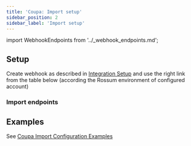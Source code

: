```yaml
---
title: 'Coupa: Import setup'
sidebar_position: 2
sidebar_label: 'Import setup'
---
```


import WebhookEndpoints from '../\_webhook_endpoints.md';

## Setup

Create webhook as described in [Integration Setup](./coupa-integration-setup.md#configuring-rossum) and use the right link from the table below (according the Rossum environment of configured account)

### Import endpoints

<WebhookEndpoints
  eu1="https://elis.rossum.ai/svc/scheduled-imports/api/coupa/v1/import"
  eu2="https://shared-eu2.rossum.app/svc/scheduled-imports/api/coupa/v1/import"
/>

## Examples

See [Coupa Import Configuration Examples](./coupa-import-configuration-examples.md)
